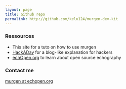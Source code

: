 ```yaml
---
layout: page
title: Github repo
permalink: http://github.com/kelu124/murgen-dev-kit
---
```


### Ressources

* This site for a tuto on how to use murgen
* [HackADay](https://hackaday.io/project/9281-murgen) for a blog-like explanation for hackers
* [echOpen.org](http://echopen.org) to learn about open source echography


### Contact me

[murgen at echopen.org](mailto:murgen@echopen.org) 

